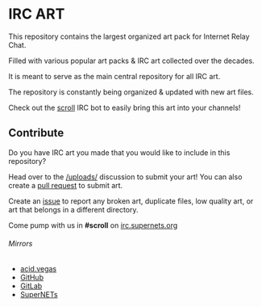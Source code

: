 # IRC ART

This repository contains the largest organized art pack for Internet Relay Chat.

Filled with various popular art packs & IRC art collected over the decades.

It is meant to serve as the main central repository for all IRC art.

The repository is constantly being organized & updated with new art files.

Check out the [scroll](https://github.com/acidvegas/scroll) IRC bot to easily bring this art into your channels!

## Contribute

Do you have IRC art you made that you would like to include in this repository?

Head over to the [/uploads/](https://github.com/ircart/ircart/discussions/2) discussion to submit your art! You can also create a [pull request](https://github.com/ircart/ircart/pulls) to submit art.

Create an [issue](https://github.com/ircart/ircart/issues) to report any broken art, duplicate files, low quality art, or art that belongs in a different directory.

Come pump with us in **#scroll** on [irc.supernets.org](irc://irc.supernets.org)

###### Mirrors
- [acid.vegas](https://git.acid.vegas/ircart)
- [GitHub](https://github.com/ircart/ircart)
- [GitLab](https://gitlab.com/ircart/ircart)
- [SuperNETs](https://git.supernets.org/ircart/ircart)